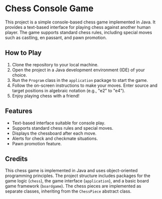 # Chess Console Game

This project is a simple console-based chess game implemented in Java. It provides a text-based interface for playing chess against another human player. The game supports standard chess rules, including special moves such as castling, en passant, and pawn promotion.

## How to Play

1. Clone the repository to your local machine.
2. Open the project in a Java development environment (IDE) of your choice.
3. Run the `Program` class in the `application` package to start the game.
4. Follow the on-screen instructions to make your moves. Enter source and target positions in algebraic notation (e.g., "e2" to "e4").
5. Enjoy playing chess with a friend!

## Features

- Text-based interface suitable for console play.
- Supports standard chess rules and special moves.
- Displays the chessboard after each move.
- Alerts for check and checkmate situations.
- Pawn promotion feature.

## Credits

This chess game is implemented in Java and uses object-oriented programming principles. The project structure includes packages for the game logic (`chess`), the game interface (`application`), and a basic board game framework (`boardgame`). The chess pieces are implemented as separate classes, inheriting from the `ChessPiece` abstract class.

